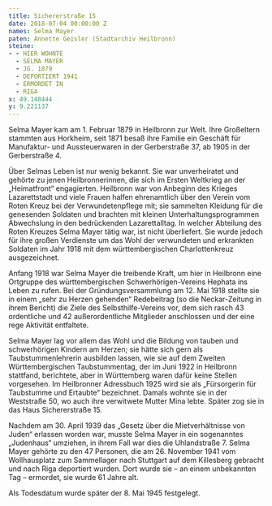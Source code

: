 ```yaml
---
title: Sichererstraße 15
date: 2018-07-04 00:00:00 Z
names: Selma Mayer
paten: Annette Geisler (Stadtarchiv Heilbronn)
steine:
- - HIER WOHNTE
  - SELMA MAYER
  - JG. 1879
  - DEPORTIERT 1941
  - ERMORDET IN
  - RIGA
x: 49.148444
y: 9.221137
---
```


Selma Mayer kam am 1. Februar 1879 in Heilbronn zur Welt. Ihre Großeltern stammten aus Horkheim, seit 1871 besaß ihre Familie ein Geschäft für Manufaktur- und Aussteuerwaren in der Gerberstraße 37, ab 1905 in der Gerberstraße 4.

Über Selmas Leben ist nur wenig bekannt. Sie war unverheiratet und gehörte zu jenen Heilbronnerinnen, die sich im Ersten Weltkrieg an der „Heimatfront“ engagierten. Heilbronn war von Anbeginn des Krieges Lazarettstadt und viele Frauen halfen ehrenamtlich über den Verein vom Roten Kreuz bei der Verwundetenpflege mit; sie sammelten Kleidung für die genesenden Soldaten und brachten mit kleinen Unterhaltungsprogrammen Abwechslung in den bedrückenden Lazarettalltag. In welcher Abteilung des Roten Kreuzes Selma Mayer tätig war, ist nicht überliefert. Sie wurde jedoch für ihre großen Verdienste um das Wohl der verwundeten und erkrankten Soldaten im Jahr 1918 mit dem württembergischen Charlottenkreuz ausgezeichnet.

Anfang 1918 war Selma Mayer die treibende Kraft, um hier in Heilbronn eine Ortgruppe des württembergischen Schwerhörigen-Vereins Hephata ins Leben zu rufen. Bei der Gründungsversammlung am 12. Mai 1918 stellte sie in einem „sehr zu Herzen gehenden“ Redebeitrag (so die Neckar-Zeitung in ihrem Bericht) die Ziele des Selbsthilfe-Vereins vor, dem sich rasch 43 ordentliche und 42 außerordentliche Mitglieder anschlossen und der eine rege Aktivität entfaltete. 

Selma Mayer lag vor allem das Wohl und die Bildung von tauben und schwerhörigen Kindern am Herzen; sie hätte sich gern als Taubstummenlehrerin ausbilden lassen, wie sie auf dem Zweiten Württembergischen Taubstummentag, der im Juni 1922 in Heilbronn stattfand, berichtete, aber in Württemberg waren dafür keine Stellen vorgesehen. Im Heilbronner Adressbuch 1925 wird sie als „Fürsorgerin für Taubstumme und Ertaubte“ bezeichnet. Damals wohnte sie in der Weststraße 50, wo auch ihre verwitwete Mutter Mina lebte. Später zog sie in das Haus Sichererstraße 15.

Nachdem am 30. April 1939 das „Gesetz über die Mietverhältnisse von Juden“ erlassen worden war, musste Selma Mayer in ein sogenanntes „Judenhaus“ umziehen, in ihrem Fall war dies die Uhlandstraße 7. Selma Mayer gehörte zu den 47 Personen, die am 26. November 1941 vom Wollhausplatz zum Sammellager nach Stuttgart auf dem Killesberg gebracht und nach Riga deportiert wurden. Dort wurde sie – an einem unbekannten Tag – ermordet, sie wurde 61 Jahre alt. 

Als Todesdatum wurde später der 8. Mai 1945 festgelegt.